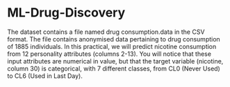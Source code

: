 # ML-Drug-Discovery
The dataset contains a file named drug consumption.data in the CSV format. The file contains anonymised data pertaining to drug consumption of 1885 individuals.
In this practical, we will predict nicotine consumption from 12 personality attributes (columns 2-13). You will notice that these input attributes are numerical in value, but that the target variable (nicotine, column 30) is categorical, with 7 different classes, from CL0 (Never Used) to CL6 (Used in Last Day).
